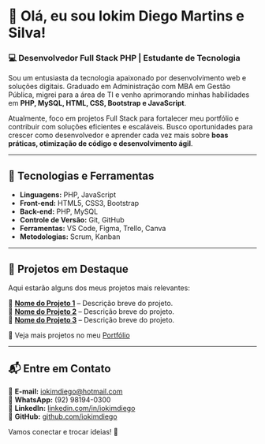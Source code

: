 # 👋 Olá, eu sou Iokim Diego Martins e Silva!  

### 💻 Desenvolvedor Full Stack PHP | Estudante de Tecnologia  

Sou um entusiasta da tecnologia apaixonado por desenvolvimento web e soluções digitais. Graduado em Administração com MBA em Gestão Pública, migrei para a área de TI e venho aprimorando minhas habilidades em **PHP, MySQL, HTML, CSS, Bootstrap e JavaScript**.  

Atualmente, foco em projetos Full Stack para fortalecer meu portfólio e contribuir com soluções eficientes e escaláveis. Busco oportunidades para crescer como desenvolvedor e aprender cada vez mais sobre **boas práticas, otimização de código e desenvolvimento ágil**.

---

## 🚀 Tecnologias e Ferramentas  

- **Linguagens:** PHP, JavaScript  
- **Front-end:** HTML5, CSS3, Bootstrap  
- **Back-end:** PHP, MySQL  
- **Controle de Versão:** Git, GitHub  
- **Ferramentas:** VS Code, Figma, Trello, Canva  
- **Metodologias:** Scrum, Kanban  

---

## 📌 Projetos em Destaque  

Aqui estarão alguns dos meus projetos mais relevantes:  

🔹 **[Nome do Projeto 1](link-do-repositorio)** – Descrição breve do projeto.  
🔹 **[Nome do Projeto 2](link-do-repositorio)** – Descrição breve do projeto.  
🔹 **[Nome do Projeto 3](link-do-repositorio)** – Descrição breve do projeto.  

🔗 Veja mais projetos no meu [Portfólio](https://www.iokimdiego.dev.br)  

---

## 📬 Entre em Contato  

📧 **E-mail:** iokimdiego@hotmail.com  
📱 **WhatsApp:** (92) 98194-0300  
🔗 **LinkedIn:** [linkedin.com/in/iokimdiego](https://www.linkedin.com/in/iokimdiego)  
🐙 **GitHub:** [github.com/iokimdiego](https://github.com/iokimdiego)  

Vamos conectar e trocar ideias! 🚀  
